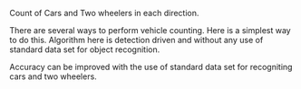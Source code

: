 Count of Cars and Two wheelers in each direction.

There are several ways to perform vehicle counting. Here is a simplest way to do this. 
Algorithm here is detection driven and without any use of standard data set for object recognition.

Accuracy can be improved with the use of standard data set for recogniting cars and two wheelers.
